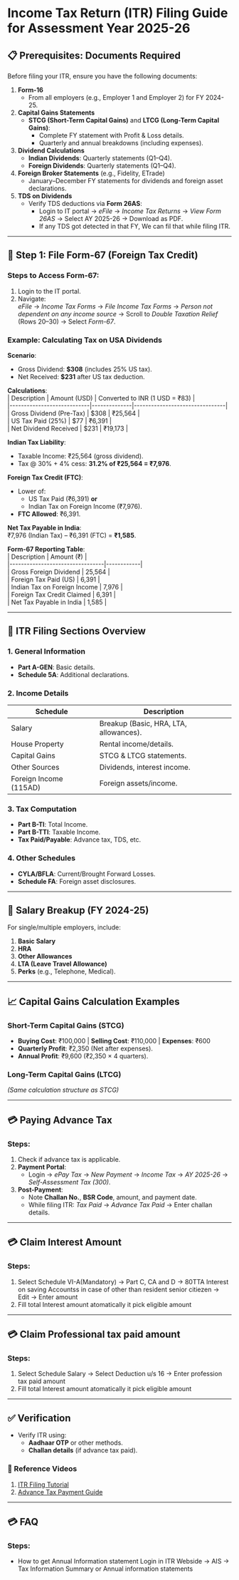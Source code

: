 # Income Tax Return (ITR) Filing Guide for Assessment Year 2025-26  

## 📋 Prerequisites: Documents Required  
Before filing your ITR, ensure you have the following documents:  

1. **Form-16**  
   - From all employers (e.g., Employer 1 and Employer 2) for FY 2024-25.  
2. **Capital Gains Statements**  
   - **STCG (Short-Term Capital Gains)** and **LTCG (Long-Term Capital Gains)**:  
     - Complete FY statement with Profit & Loss details.  
     - Quarterly and annual breakdowns (including expenses).  
3. **Dividend Calculations**  
   - **Indian Dividends**: Quarterly statements (Q1–Q4).  
   - **Foreign Dividends**: Quarterly statements (Q1–Q4).  
4. **Foreign Broker Statements** (e.g., Fidelity, ETrade)  
   - January–December FY statements for dividends and foreign asset declarations.  
5. **TDS on Dividends**  
   - Verify TDS deductions via **Form 26AS**:  
     - Login to IT portal → *eFile* → *Income Tax Returns* → *View Form 26AS* → Select AY 2025-26 → Download as PDF.
     - If any TDS got detected in that FY, We can fil that while filing ITR.

---

## 📑 Step 1: File Form-67 (Foreign Tax Credit)  
### **Steps to Access Form-67**:  
1. Login to the IT portal.  
2. Navigate:  
   *eFile* → *Income Tax Forms* → *File Income Tax Forms* → *Person not dependent on any income source* → Scroll to *Double Taxation Relief* (Rows 20–30) → Select *Form-67*.  

### **Example: Calculating Tax on USA Dividends**  
**Scenario**:  
- Gross Dividend: **$308** (includes 25% US tax).  
- Net Received: **$231** after US tax deduction.  

**Calculations**:  
| Description                | Amount (USD) | Converted to INR (1 USD = ₹83) |  
|----------------------------|--------------|--------------------------------|  
| Gross Dividend (Pre-Tax)   | $308         | ₹25,564                        |  
| US Tax Paid (25%)          | $77          | ₹6,391                         |  
| Net Dividend Received      | $231         | ₹19,173                        |  

**Indian Tax Liability**:  
- Taxable Income: ₹25,564 (gross dividend).  
- Tax @ 30% + 4% cess: **31.2% of ₹25,564 = ₹7,976**.  

**Foreign Tax Credit (FTC)**:  
- Lower of:  
  - US Tax Paid (₹6,391) **or**  
  - Indian Tax on Foreign Income (₹7,976).  
- **FTC Allowed**: ₹6,391.  

**Net Tax Payable in India**:  
₹7,976 (Indian Tax) – ₹6,391 (FTC) = **₹1,585**.  

**Form-67 Reporting Table**:  
| Description                     | Amount (₹) |  
|---------------------------------|------------|  
| Gross Foreign Dividend          | 25,564     |  
| Foreign Tax Paid (US)           | 6,391      |  
| Indian Tax on Foreign Income    | 7,976      |  
| Foreign Tax Credit Claimed      | 6,391      |  
| Net Tax Payable in India        | 1,585      |  

---

## 📂 ITR Filing Sections Overview  
### **1. General Information**  
- **Part A-GEN**: Basic details.  
- **Schedule 5A**: Additional declarations.  

### **2. Income Details**  
| Schedule               | Description                                  |  
|------------------------|----------------------------------------------|  
| Salary                 | Breakup (Basic, HRA, LTA, allowances).      |  
| House Property         | Rental income/details.                      |  
| Capital Gains          | STCG & LTCG statements.                     |  
| Other Sources          | Dividends, interest income.                 |  
| Foreign Income (115AD) | Foreign assets/income.                      |  

### **3. Tax Computation**  
- **Part B-TI**: Total Income.  
- **Part B-TTI**: Taxable Income.  
- **Tax Paid/Payable**: Advance tax, TDS, etc.  

### **4. Other Schedules**  
- **CYLA/BFLA**: Current/Brought Forward Losses.  
- **Schedule FA**: Foreign asset disclosures.  

---

## 💼 Salary Breakup (FY 2024-25)  
For single/multiple employers, include:  
1. **Basic Salary**  
2. **HRA**  
3. **Other Allowances**  
4. **LTA (Leave Travel Allowance)**  
5. **Perks** (e.g., Telephone, Medical).  

---

## 📈 Capital Gains Calculation Examples  
### **Short-Term Capital Gains (STCG)**  
- **Buying Cost**: ₹100,000 | **Selling Cost**: ₹110,000 | **Expenses**: ₹600  
- **Quarterly Profit**: ₹2,350 (Net after expenses).  
- **Annual Profit**: ₹9,600 (₹2,350 × 4 quarters).  

### **Long-Term Capital Gains (LTCG)**  
*(Same calculation structure as STCG)*  

---

## 💳 Paying Advance Tax  
### **Steps**:  
1. Check if advance tax is applicable.  
2. **Payment Portal**:  
   - Login → *ePay Tax* → *New Payment* → *Income Tax* → *AY 2025-26* → *Self-Assessment Tax (300)*.  
3. **Post-Payment**:  
   - Note **Challan No.**, **BSR Code**, amount, and payment date.  
   - While filing ITR: *Tax Paid* → *Advance Tax Paid* → Enter challan details.  
---

## 💳 Claim Interest Amount 
### **Steps**:  
 1. Select Schedule VI-A(Mandatory) -> Part C, CA and D -> 80TTA Interest on saving Accountss in case of other than resident senior citiezen -> Edit -> Enter amount
 2. Fill total Interest amount atomatically it pick eligible amount

 ---

## 💳 Claim Professional tax paid amount
### **Steps**:  
 1. Select Schedule Salary -> Select Deduction u/s 16 -> Enter profession tax paid amount
 2. Fill total Interest amount atomatically it pick eligible amount

---

## ✅ Verification  
- Verify ITR using:  
  - **Aadhaar OTP** or other methods.  
  - **Challan details** (if advance tax paid).  

### 🔗 Reference Videos  
1. [ITR Filing Tutorial](https://www.youtube.com/watch?v=QCb9b0Cg6x0)  
2. [Advance Tax Payment Guide](https://www.youtube.com/watch?v=VGR3mQOKlm4&t=1551s)  

---
## 💳 FAQ
### **Steps**:  
- How to get Annual Information statement
Login in ITR Webside -> AIS -> Tax Information Summary or Annual information statements




